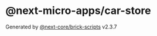 # @next-micro-apps/car-store

Generated by [@next-core/brick-scripts] v2.3.7

[@next-core/brick-scripts]: https://github.com/easyops-cn/next-core/tree/master/packages/brick-scripts
